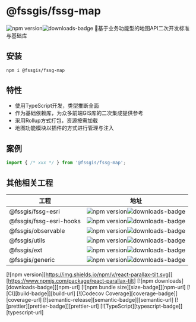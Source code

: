 # @fssgis/fssg-map
![npm version](https://img.shields.io/npm/v/@fssgis/fssg-map.svg)![downloads-badge](https://img.shields.io/npm/dm/@fssgis/fssg-map.svg?color=blue)
🎉基于业务功能型的地图API二次开发标准与基础库


## 安装

```bash
npm i @fssgis/fssg-map
```

## 特性

- 使用TypeScript开发，类型推断全面
- 作为基础依赖库，为众多前端GIS库的二次集成提供参考
- 采用Rollup方式打包，资源按需加载
- 地图功能模块以插件的方式进行管理与注入

## 案例

```js
import { /* xxx */ } from '@fssgis/fssg-map';
```

## 其他相关工程

| 工程                    | 地址                                                         |
| ----------------------- | ------------------------------------------------------------ |
| @fssgis/fssg-esri       | ![npm version](https://img.shields.io/npm/v/@fssgis/fssg-esri.svg)![downloads-badge](https://img.shields.io/npm/dm/@fssgis/fssg-esri.svg?color=blue) |
| @fssgis/fssg-esri-hooks | ![npm version](https://img.shields.io/npm/v/@fssgis/fssg-esri-hooks.svg)![downloads-badge](https://img.shields.io/npm/dm/@fssgis/fssg-esri-hooks.svg?color=blue) |
| @fssgis/observable      | ![npm version](https://img.shields.io/npm/v/@fssgis/observable.svg)![downloads-badge](https://img.shields.io/npm/dm/@fssgis/observable.svg?color=blue) |
| @fssgis/utils           | ![npm version](https://img.shields.io/npm/v/@fssgis/utils.svg)![downloads-badge](https://img.shields.io/npm/dm/@fssgis/utils.svg?color=blue) |
| @fssgis/ext             | ![npm version](https://img.shields.io/npm/v/@fssgis/ext.svg)![downloads-badge](https://img.shields.io/npm/dm/@fssgis/ext.svg?color=blue) |
| @fssgis/generic         | ![npm version](https://img.shields.io/npm/v/@fssgis/generic.svg)![downloads-badge](https://img.shields.io/npm/dm/@fssgis/generic.svg?color=blue) |

[![npm version][https://img.shields.io/npm/v/react-parallax-tilt.svg]][https://www.npmjs.com/package/react-parallax-tilt]
[![npm downloads][downloads-badge]][npm-url]
[![npm bundle size][size-badge]][npm-url]
[![CI][build-badge]][build-url]
[![Codecov Coverage][coverage-badge]][coverage-url]
[![semantic-release][semantic-badge]][semantic-url]
[![prettier][prettier-badge]][prettier-url]
[![TypeScript][typescript-badge]][typescript-url]

